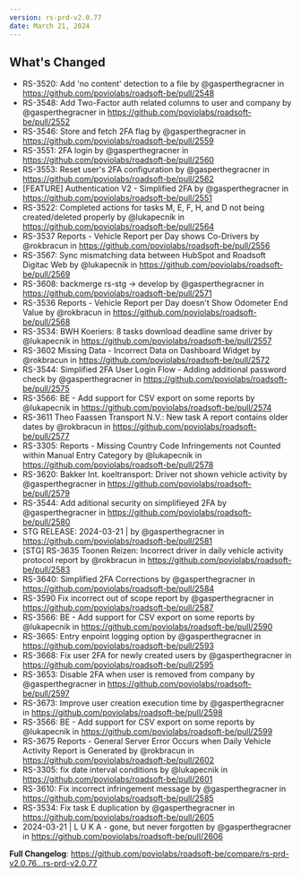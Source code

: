 ```yaml
---
version: rs-prd-v2.0.77
date: March 21, 2024
---
```


## What's Changed
* RS-3520: Add 'no content' detection to a file by @gasperthegracner in https://github.com/poviolabs/roadsoft-be/pull/2548
* RS-3548: Add Two-Factor auth related columns to user and company by @gasperthegracner in https://github.com/poviolabs/roadsoft-be/pull/2552
* RS-3546: Store and fetch 2FA flag by @gasperthegracner in https://github.com/poviolabs/roadsoft-be/pull/2559
* RS-3551: 2FA login by @gasperthegracner in https://github.com/poviolabs/roadsoft-be/pull/2560
* RS-3553: Reset user's 2FA configuration by @gasperthegracner in https://github.com/poviolabs/roadsoft-be/pull/2562
* [FEATURE] Authentication V2 - Simplified 2FA  by @gasperthegracner in https://github.com/poviolabs/roadsoft-be/pull/2551
* RS-3522: Completed actions for tasks M, E, F, H, and D not being created/deleted properly by @lukapecnik in https://github.com/poviolabs/roadsoft-be/pull/2564
* RS-3537 Reports - Vehicle Report per Day shows Co-Drivers by @rokbracun in https://github.com/poviolabs/roadsoft-be/pull/2556
* RS-3567: Sync mismatching data between HubSpot and Roadsoft Digitac Web by @lukapecnik in https://github.com/poviolabs/roadsoft-be/pull/2569
* RS-3608: backmerge rs-stg -> develop by @gasperthegracner in https://github.com/poviolabs/roadsoft-be/pull/2571
* RS-3536 Reports - Vehicle Report per Day doesn't Show Odometer End Value by @rokbracun in https://github.com/poviolabs/roadsoft-be/pull/2568
* RS-3534: BWH Koeriers: 8 tasks download deadline same driver by @lukapecnik in https://github.com/poviolabs/roadsoft-be/pull/2557
* RS-3602 Missing Data - Incorrect Data on Dashboard Widget by @rokbracun in https://github.com/poviolabs/roadsoft-be/pull/2572
* RS-3544: Simplified 2FA User Login Flow - Adding additional password check by @gasperthegracner in https://github.com/poviolabs/roadsoft-be/pull/2575
* RS-3566: BE - Add support for CSV export on some reports by @lukapecnik in https://github.com/poviolabs/roadsoft-be/pull/2574
* RS-3611 Theo Faassen Transport N.V.: New task A report contains older dates by @rokbracun in https://github.com/poviolabs/roadsoft-be/pull/2577
* RS-3305: Reports - Missing Country Code Infringements not Counted within Manual Entry Category  by @lukapecnik in https://github.com/poviolabs/roadsoft-be/pull/2578
* RS-3620: Bakker Int. koeltransport: Driver not shown vehicle activity by @gasperthegracner in https://github.com/poviolabs/roadsoft-be/pull/2579
* RS-3544: Add aditional security on simplifieyed 2FA by @gasperthegracner in https://github.com/poviolabs/roadsoft-be/pull/2580
* STG RELEASE: 2024-03-21 | by @gasperthegracner in https://github.com/poviolabs/roadsoft-be/pull/2581
* [STG] RS-3635 Toonen Reizen: Incorrect driver in daily vehicle activity protocol report by @rokbracun in https://github.com/poviolabs/roadsoft-be/pull/2583
* RS-3640: Simplified 2FA Corrections by @gasperthegracner in https://github.com/poviolabs/roadsoft-be/pull/2584
* RS-3590 Fix incorrect out of scope report by @gasperthegracner in https://github.com/poviolabs/roadsoft-be/pull/2587
* RS-3566: BE - Add support for CSV export on some reports by @lukapecnik in https://github.com/poviolabs/roadsoft-be/pull/2590
* RS-3665: Entry enpoint logging option by @gasperthegracner in https://github.com/poviolabs/roadsoft-be/pull/2593
* RS-3668: Fix user 2FA for newly created users by @gasperthegracner in https://github.com/poviolabs/roadsoft-be/pull/2595
* RS-3653: Disable 2FA when user is removed from company by @gasperthegracner in https://github.com/poviolabs/roadsoft-be/pull/2597
* RS-3673: Improve user creation execution time by @gasperthegracner in https://github.com/poviolabs/roadsoft-be/pull/2598
* RS-3566: BE - Add support for CSV export on some reports by @lukapecnik in https://github.com/poviolabs/roadsoft-be/pull/2599
* RS-3675 Reports - General Server Error Occurs when Daily Vehicle Activity Report is Generated by @rokbracun in https://github.com/poviolabs/roadsoft-be/pull/2602
* RS-3305: fix date interval conditions by @lukapecnik in https://github.com/poviolabs/roadsoft-be/pull/2601
* RS-3610: Fix incorrect infringement message by @gasperthegracner in https://github.com/poviolabs/roadsoft-be/pull/2585
* RS-3534: Fix task E duplication by @gasperthegracner in https://github.com/poviolabs/roadsoft-be/pull/2605
* 2024-03-21 | L U K A - gone, but never forgotten by @gasperthegracner in https://github.com/poviolabs/roadsoft-be/pull/2606


**Full Changelog**: https://github.com/poviolabs/roadsoft-be/compare/rs-prd-v2.0.76...rs-prd-v2.0.77